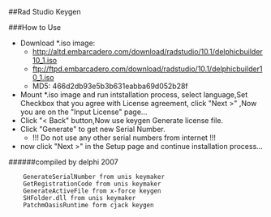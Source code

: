 
##Rad Studio Keygen


###How to Use

* Download *.iso image:
    * http://altd.embarcadero.com/download/radstudio/10.1/delphicbuilder10_1.iso
    * ftp://ftpd.embarcadero.com/download/radstudio/10.1/delphicbuilder10_1.iso 
    * MD5: 466d2db93e5b3b631eabba69d052b28f
* Mount *.iso image and run intstallation process, select language,Set Checkbox that you agree with License agreement, click "Next >" ,Now you are on the "Input License" page...
* Click "< Back" button,Now use keygen Generate license file.
* Click "Generate" to get new Serial Number. 
    * !!! Do not use any other serial numbers from internet !!! 
* now click "Next >" in the Setup page and continue installation process...  


######compiled by delphi 2007

```
    GenerateSerialNumber from unis keymaker
    GetRegistrationCode from unis keymaker
    GenerateActiveFile from x-force keygen
    SHFolder.dll from unis keymaker
    PatchmOasisRuntime form cjack keygen
```
